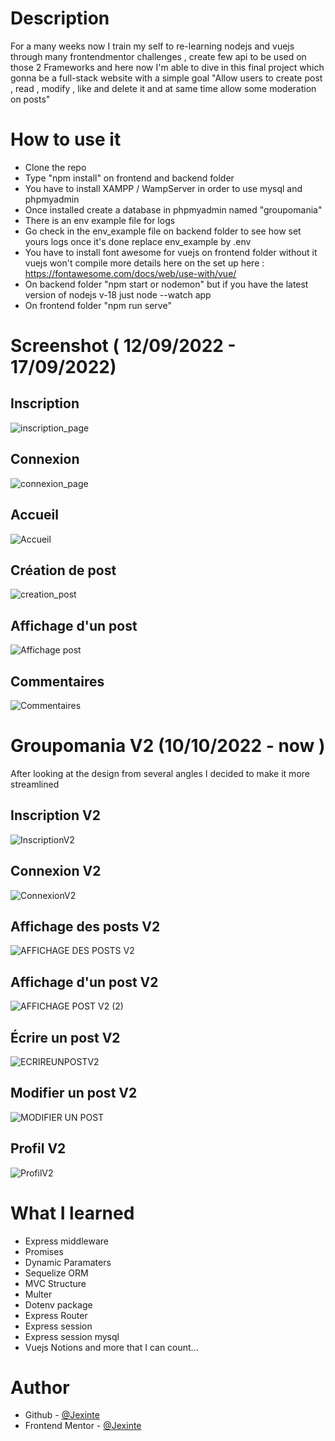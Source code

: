 # Description

For a many weeks now I train my self to re-learning nodejs and vuejs through many frontendmentor challenges , create few api to be used on those 2 Frameworks and here now I'm able to dive in this final project which gonna be a full-stack website with a simple goal "Allow users to create post , read , modify , like and delete it and at same time allow some moderation on posts"


# How to use it
 - Clone the repo
 - Type "npm install" on frontend and backend folder
 - You have to install XAMPP / WampServer in order to use mysql and phpmyadmin
 - Once installed create a database in phpmyadmin named "groupomania"
 - There is an env example file for logs
 - Go check in the env_example file on backend folder to see how set yours logs once it's done replace env_example by .env
 - You have to install font awesome for vuejs on frontend folder without it vuejs won't compile more details here on the set up here : https://fontawesome.com/docs/web/use-with/vue/
 - On backend folder "npm start or nodemon" but if you have the latest version of nodejs v-18 just node --watch app 
 - On frontend folder "npm run serve"


# Screenshot ( 12/09/2022 - 17/09/2022)

## Inscription 
![inscription_page](https://user-images.githubusercontent.com/88725081/190871206-d7b4dd3f-a5ad-4c92-8b87-bdb14a312122.PNG)

## Connexion 
![connexion_page](https://user-images.githubusercontent.com/88725081/190871204-e93898d5-b051-44af-a11e-f2f5096e998d.PNG)

## Accueil
![Accueil](https://user-images.githubusercontent.com/88725081/191082151-68655e1d-e2e4-413d-8713-4c65b41c6933.png)


## Création de post
![creation_post](https://user-images.githubusercontent.com/88725081/190871354-56b35847-b768-4ed5-8862-789419eea229.PNG)

## Affichage d'un post
![Affichage post ](https://user-images.githubusercontent.com/88725081/191080561-13b2f27b-1fe7-473d-bcab-00518008611e.png)

## Commentaires
![Commentaires](https://user-images.githubusercontent.com/88725081/191080925-09888209-2e41-4b34-8a85-7701ff4a8afe.png)


# Groupomania V2 (10/10/2022 - now )

After looking at the design from several angles I decided to make it more streamlined

## Inscription V2 
![InscriptionV2](https://user-images.githubusercontent.com/88725081/194826398-d5f211a5-fd27-4108-a081-80313f55b710.PNG)

## Connexion V2
![ConnexionV2](https://user-images.githubusercontent.com/88725081/194826506-4934b957-1ba2-49dc-bc86-6da9ed684f60.png)

## Affichage des posts V2
![AFFICHAGE DES POSTS V2](https://user-images.githubusercontent.com/88725081/194826635-5d571fce-60d7-4bce-abf7-07d1a963cab7.png)

## Affichage d'un post V2
![AFFICHAGE POST V2 (2)](https://user-images.githubusercontent.com/88725081/194826686-9304750d-6b15-4a87-a5f0-0699baa5f1fb.png)

## Écrire un post V2
![ECRIREUNPOSTV2](https://user-images.githubusercontent.com/88725081/194826750-7294a5c9-5ff2-4047-9829-f2d4a4436b7c.png)


## Modifier un post V2
![MODIFIER UN POST](https://user-images.githubusercontent.com/88725081/194826798-688bbec1-b924-486d-a883-97e1b2866477.PNG)

## Profil V2

![ProfilV2](https://user-images.githubusercontent.com/88725081/194826929-5988d7e9-6ab7-4c9c-a77f-7abdcb6a153c.png)



# What I learned

 - Express middleware
 - Promises
 - Dynamic Paramaters
 - Sequelize ORM 
 - MVC Structure
 - Multer
 - Dotenv package
 - Express Router
 - Express session
 - Express session mysql
 - Vuejs Notions
  and more that I can count...

# Author

- Github - [@Jexinte](https://github.com/Jexinte)
- Frontend Mentor - [@Jexinte](https://www.frontendmentor.io/profile/Jexinte)

